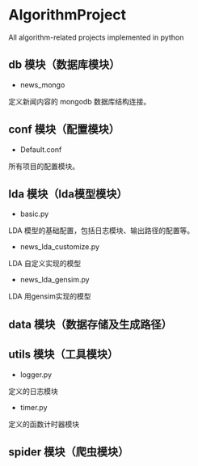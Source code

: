 # AlgorithmProject

All algorithm-related projects implemented in python

## db 模块（数据库模块）

- news_mongo

定义新闻内容的 mongodb 数据库结构连接。

## conf 模块（配置模块）

- Default.conf

所有项目的配置模块。

## lda 模块（lda模型模块）

- basic.py

LDA 模型的基础配置，包括日志模块、输出路径的配置等。

- news_lda_customize.py

LDA 自定义实现的模型

- news_lda_gensim.py

LDA 用gensim实现的模型

## data 模块（数据存储及生成路径）

## utils 模块（工具模块）

- logger.py

定义的日志模块

- timer.py

定义的函数计时器模块

## spider 模块（爬虫模块）